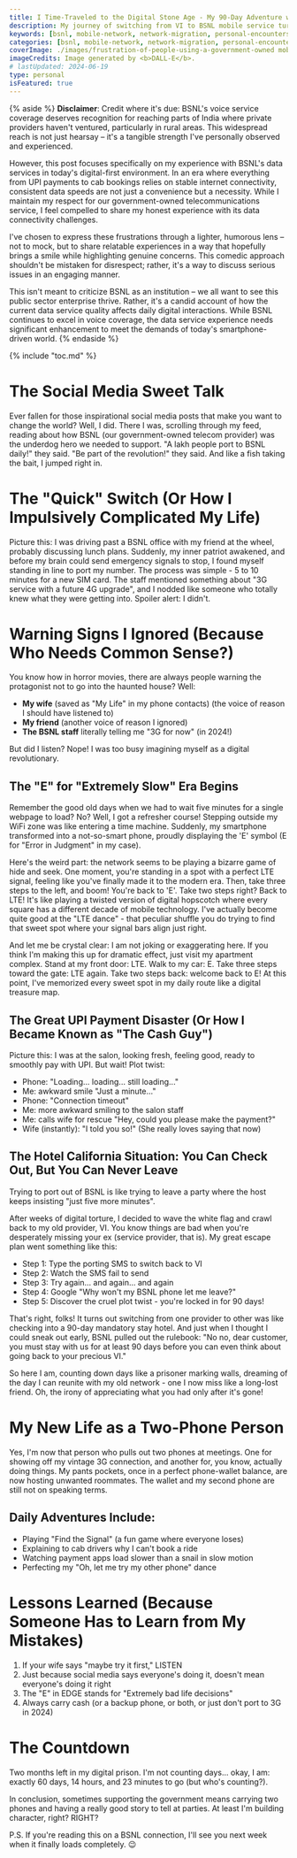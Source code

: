 ```yaml
---
title: I Time-Traveled to the Digital Stone Age - My 90-Day Adventure with 3G
description: My journey of switching from VI to BSNL mobile service turned into an unexpected digital nightmare, complete with failed UPI payments, disappearing signals, and a mandatory 90-day stay in the 3G era.
keywords: [bsnl, mobile-network, network-migration, personal-encounters, digital-india, network-porting, 3g-network]
categories: [bsnl, mobile-network, network-migration, personal-encounters]
coverImage: ./images/frustration-of-people-using-a-government-owned mobile-service.webp
imageCredits: Image generated by <b>DALL-E</b>.
# lastUpdated: 2024-06-19
type: personal
isFeatured: true
---
```


{% aside %} <strong>Disclaimer</strong>: Credit where it's due: BSNL's voice service coverage deserves recognition for reaching parts of India where private providers haven't ventured, particularly in rural areas. This widespread reach is not just hearsay – it's a tangible strength I've personally observed and experienced.

However, this post focuses specifically on my experience with BSNL's data services in today's digital-first environment. In an era where everything from UPI payments to cab bookings relies on stable internet connectivity, consistent data speeds are not just a convenience but a necessity. While I maintain my respect for our government-owned telecommunications service, I feel compelled to share my honest experience with its data connectivity challenges.

I've chosen to express these frustrations through a lighter, humorous lens – not to mock, but to share relatable experiences in a way that hopefully brings a smile while highlighting genuine concerns. This comedic approach shouldn't be mistaken for disrespect; rather, it's a way to discuss serious issues in an engaging manner.

This isn't meant to criticize BSNL as an institution – we all want to see this public sector enterprise thrive. Rather, it's a candid account of how the current data service quality affects daily digital interactions. While BSNL continues to excel in voice coverage, the data service experience needs significant enhancement to meet the demands of today's smartphone-driven world. {% endaside %}

{% include "toc.md" %}

# The Social Media Sweet Talk

Ever fallen for those inspirational social media posts that make you want to change the world? Well, I did. There I was, scrolling through my feed, reading about how BSNL (our government-owned telecom provider) was the underdog hero we needed to support. "A lakh people port to BSNL daily!" they said. "Be part of the revolution!" they said. And like a fish taking the bait, I jumped right in.

# The "Quick" Switch (Or How I Impulsively Complicated My Life)

Picture this: I was driving past a BSNL office with my friend at the wheel, probably discussing lunch plans. Suddenly, my inner patriot awakened, and before my brain could send emergency signals to stop, I found myself standing in line to port my number. The process was simple - 5 to 10 minutes for a new SIM card. The staff mentioned something about "3G service with a future 4G upgrade", and I nodded like someone who totally knew what they were getting into. Spoiler alert: I didn't.

# Warning Signs I Ignored (Because Who Needs Common Sense?)

You know how in horror movies, there are always people warning the protagonist not to go into the haunted house? Well:
- <strong>My wife</strong> (saved as "My Life" in my phone contacts) (the voice of reason I should have listened to)
- <strong>My friend</strong> (another voice of reason I ignored)
- <strong>The BSNL staff</strong> literally telling me "3G for now" (in 2024!)

But did I listen? Nope! I was too busy imagining myself as a digital revolutionary.

## The "E" for "Extremely Slow" Era Begins

Remember the good old days when we had to wait five minutes for a single webpage to load? No? Well, I got a refresher course! Stepping outside my WiFi zone was like entering a time machine. Suddenly, my smartphone transformed into a not-so-smart phone, proudly displaying the 'E' symbol (E for "Error in Judgment" in my case).

Here's the weird part: the network seems to be playing a bizarre game of hide and seek. One moment, you're standing in a spot with a perfect LTE signal, feeling like you've finally made it to the modern era. Then, take three steps to the left, and boom! You're back to 'E'. Take two steps right? Back to LTE! It's like playing a twisted version of digital hopscotch where every square has a different decade of mobile technology. I've actually become quite good at the "LTE dance" - that peculiar shuffle you do trying to find that sweet spot where your signal bars align just right.

And let me be crystal clear: I am not joking or exaggerating here. If you think I'm making this up for dramatic effect, just visit my apartment complex. Stand at my front door: LTE. Walk to my car: E. Take three steps toward the gate: LTE again. Take two steps back: welcome back to E! At this point, I've memorized every sweet spot in my daily route like a digital treasure map.

## The Great UPI Payment Disaster (Or How I Became Known as "The Cash Guy")

Picture this: I was at the salon, looking fresh, feeling good, ready to smoothly pay with UPI. But wait! Plot twist:
- Phone: "Loading... loading... still loading..."
- Me: awkward smile "Just a minute..."
- Phone: "Connection timeout"
- Me: more awkward smiling to the salon staff
- Me: calls wife for rescue "Hey, could you please make the payment?"
- Wife (instantly): "I told you so!" (She really loves saying that now)

## The Hotel California Situation: You Can Check Out, But You Can Never Leave

Trying to port out of BSNL is like trying to leave a party where the host keeps insisting "just five more minutes".

After weeks of digital torture, I decided to wave the white flag and crawl back to my old provider, VI. You know things are bad when you're desperately missing your ex (service provider, that is).
My great escape plan went something like this:

- Step 1: Type the porting SMS to switch back to VI
- Step 2: Watch the SMS fail to send
- Step 3: Try again... and again... and again
- Step 4: Google "Why won't my BSNL phone let me leave?"
- Step 5: Discover the cruel plot twist - you're locked in for 90 days!

That's right, folks! It turns out switching from one provider to other was like checking into a 90-day mandatory stay hotel. And just when I thought I could sneak out early, BSNL pulled out the rulebook: "No no, dear customer, you must stay with us for at least 90 days before you can even think about going back to your precious VI."

So here I am, counting down days like a prisoner marking walls, dreaming of the day I can reunite with my old network - one I now miss like a long-lost friend. Oh, the irony of appreciating what you had only after it's gone!

# My New Life as a Two-Phone Person

Yes, I'm now that person who pulls out two phones at meetings. One for showing off my vintage 3G connection, and another for, you know, actually doing things. My pants pockets, once in a perfect phone-wallet balance, are now hosting unwanted roommates. The wallet and my second phone are still not on speaking terms.

## Daily Adventures Include:
- Playing "Find the Signal" (a fun game where everyone loses)
- Explaining to cab drivers why I can't book a ride
- Watching payment apps load slower than a snail in slow motion
- Perfecting my "Oh, let me try my other phone" dance

# Lessons Learned (Because Someone Has to Learn from My Mistakes)

1. If your wife says "maybe try it first," LISTEN
2. Just because social media says everyone's doing it, doesn't mean everyone's doing it right
3. The "E" in EDGE stands for "Extremely bad life decisions"
4. Always carry cash (or a backup phone, or both, or just don't port to 3G in 2024)

# The Countdown

Two months left in my digital prison. I'm not counting days... okay, I am: exactly 60 days, 14 hours, and 23 minutes to go (but who's counting?). 

In conclusion, sometimes supporting the government means carrying two phones and having a really good story to tell at parties. At least I'm building character, right? RIGHT?

P.S. If you're reading this on a BSNL connection, I'll see you next week when it finally loads completely. 😉